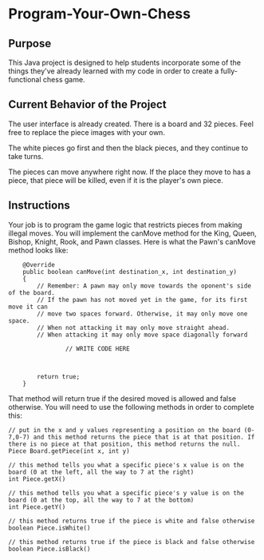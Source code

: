 # Program-Your-Own-Chess

## Purpose
This Java project is designed to help students incorporate some of the things they've already learned with my code in order to create a fully-functional chess game.

## Current Behavior of the Project
The user interface is already created. There is a board and 32 pieces. Feel free to replace the piece images with your own.

The white pieces go first and then the black pieces, and they continue to take turns.

The pieces can move anywhere right now. If the place they move to has a piece, that piece will be killed, even if it is the player's own piece.

## Instructions
Your job is to program the game logic that restricts pieces from making illegal moves. You will implement the canMove method for the King, Queen, Bishop, Knight, Rook, and Pawn classes. Here is what the Pawn's canMove method looks like:

```
    @Override
    public boolean canMove(int destination_x, int destination_y)
    {
        // Remember: A pawn may only move towards the oponent's side of the board.
        // If the pawn has not moved yet in the game, for its first move it can 
        // move two spaces forward. Otherwise, it may only move one space. 
        // When not attacking it may only move straight ahead.
        // When attacking it may only move space diagonally forward

                // WRITE CODE HERE
        
                
                
        return true;
    }
```

That method will return true if the desired moved is allowed and false otherwise. You will need to use the following methods in order to complete this:

```
// put in the x and y values representing a position on the board (0-7,0-7) and this method returns the piece that is at that position. If there is no piece at that position, this method returns the null.
Piece Board.getPiece(int x, int y) 

// this method tells you what a specific piece's x value is on the board (0 at the left, all the way to 7 at the right)
int Piece.getX()

// this method tells you what a specific piece's y value is on the board (0 at the top, all the way to 7 at the bottom)
int Piece.getY()

// this method returns true if the piece is white and false otherwise
boolean Piece.isWhite()

// this method returns true if the piece is black and false otherwise
boolean Piece.isBlack()
```
